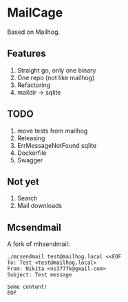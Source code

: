 # MailCage

Based on Mailhog.

## Features
1. Straight go, only one binary
2. One repo (not like mailhog)
3. Refactoring
4. maildir -> sqlite

## TODO
1. move tests from mailhog
2. Releasing
3. ErrMessageNotFound sqlite
4. Dockerfile
5. Swagger

## Not yet
1. Search
2. Mail downloads

## Mcsendmail

A fork of mhsendmail:

```shell script
./mcsendmail test@mailhog.local <<EOF
To: Test <test@mailhog.local>
From: Nikita <ns3777k@gmail.com>
Subject: Test message

Some content!
EOF
```
